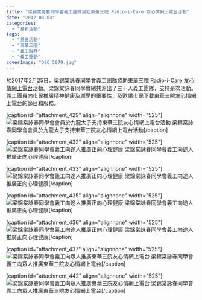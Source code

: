 ```yaml
---
title: "梁錦棠詠春同學會義工團隊協助東華三院 Radio-i-Care 友心情網上電台活動"
date: "2017-03-04"
categories: 
  - "最新活動"
tags: 
  - "慈善活動"
  - "東華三院"
  - "義工服務"
  - "義工運動"
coverImage: "DSC_5079.jpg"
---
```


於2017年2月25日，梁錦棠詠春同學會義工團隊協助[東華三院 Radio-i-Care 友心情網上電台](http://www.radioicare.org/)活動。梁錦棠詠春同學會總共派出了三十人義工團隊，支持是次活動。義工團員向市民推廣精神健康及減壓的重要性，及邀請市民下載東華三院友心情網上電台的節目和服務。<!--more-->

\[caption id="attachment\_429" align="alignnone" width="525"\]![梁錦棠詠春同學會會員於九龍太子支持東華三院友心情網上電台活動](images/DSC_5087-1024x680.jpg) 梁錦棠詠春同學會會員於九龍太子支持東華三院友心情網上電台活動\[/caption\]

\[caption id="attachment\_432" align="alignnone" width="525"\]![梁錦棠詠春同學會義工向途人推廣正向心理健康](images/DSC_5114-1024x680.jpg) 梁錦棠詠春同學會義工向途人推廣正向心理健康\[/caption\]

\[caption id="attachment\_433" align="alignnone" width="525"\]![梁錦棠詠春同學會義工向途人推廣正向心理健康](images/DSC_5115-1024x680.jpg) 梁錦棠詠春同學會義工向途人推廣正向心理健康\[/caption\]

\[caption id="attachment\_435" align="alignnone" width="525"\]![梁錦棠詠春同學會義工向途人推廣正向心理健康](images/DSC_5118-1024x680.jpg) 梁錦棠詠春同學會義工向途人推廣正向心理健康\[/caption\]

\[caption id="attachment\_436" align="alignnone" width="525"\]![梁錦棠詠春同學會義工向途人推廣正向心理健康](images/DSC_5177-1024x680.jpg) 梁錦棠詠春同學會義工向途人推廣正向心理健康\[/caption\]

\[caption id="attachment\_437" align="alignnone" width="525"\]![梁錦棠詠春同學會義工向眾人推廣東華三院友心情網上電台](images/DSC_5182-1024x680.jpg) 梁錦棠詠春同學會義工向眾人推廣東華三院友心情網上電台\[/caption\]

\[caption id="attachment\_442" align="alignnone" width="525"\]![梁錦棠詠春同學會義工向眾人推廣東華三院友心情網上電台](images/DSC_5174-1024x680.jpg) 梁錦棠詠春同學會義工向眾人推廣東華三院友心情網上電台\[/caption\]
